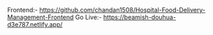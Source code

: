 Frontend:- https://github.com/chandan1508/Hospital-Food-Delivery-Management-Frontend
Go Live:- https://beamish-douhua-d3e787.netlify.app/
